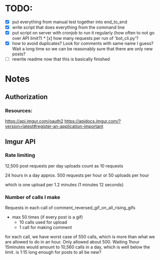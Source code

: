 # TODO:
* [x] put everything from manual test together into end_to_end
* [x] write script that does everything from the command line
* [x] put script on server with cronjob to run it regularly (how often to not go
      over API limit?)
      * [x] how many requests per run of 'bot_cli.py'?
* [x] how to avoid duplicates? Look for comments with same name I guess? Wait a
      long time so we can be reasonably sure that there are only new posts?
* [ ] rewrite readme now that this is basically finished

# Notes
## Authorization
### Resources:
https://api.imgur.com/oauth2
https://apidocs.imgur.com/?version=latest#register-an-application-important

## Imgur API
### Rate limiting
12,500 post requests per day
uploads count as 10 requests

24 hours in a day
approx. 500 requests per hour
     or 50  uploads per hour

which is one upload per 1.2 minutes (1 minutes 12 seconds)

### Number of calls I make
Requests in each call of comment_reversed_gif_on_all_rising_gifs
 * max 50 times (if every post is a gif)
   * 10 calls used for upload
   * 1 call for making comment

for each call, we have worst case of 550 calls, which is more than what we are
allowed to do in an hour. Only allowed about 500. Waiting 1hour 15minutes would
amount to 10,560 calls in a day, which is well below the limit. is 1:15 long
enough for posts to all be new?
